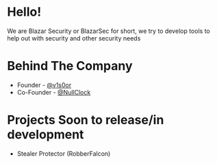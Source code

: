# Hello!
We are Blazar Security or BlazarSec for short, we try to develop tools to help out with security and 
other security needs

# Behind The Company
- Founder - [@v1s0or](https://github.com/v1s0or)
- Co-Founder - [@NullClock](https://github.com/NullClock)

# Projects Soon to release/in development
- Stealer Protector (RobberFalcon)
